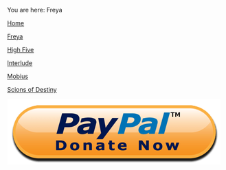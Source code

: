 You are here: Freya

[Home](https://github.com/nightw0lv/VDSystem)

[Freya](https://github.com/nightw0lv/VDSystem/tree/master/Freya)

[High Five](https://github.com/nightw0lv/VDSystem/tree/master/HighFive)

[Interlude](https://github.com/nightw0lv/VDSystem/tree/master/Interlude)

[Mobius](https://github.com/nightw0lv/VDSystem/tree/master/Mobius)

[Scions of Destiny](https://github.com/nightw0lv/VDSystem/tree/master/Scions%20of%20Destiny)

<a href="https://paypal.me/top100" target="_blank">![Paypal](../images/donate.png)</a>
